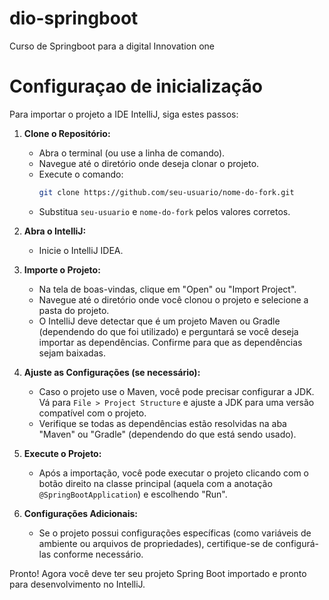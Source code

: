 # dio-springboot
Curso de Springboot para a digital Innovation one

# Configuraçao de inicialização 

Para importar o projeto  a IDE IntelliJ, siga estes passos:

1. **Clone o Repositório:**
    - Abra o terminal (ou use a linha de comando).
    - Navegue até o diretório onde deseja clonar o projeto.
    - Execute o comando:
      ```bash
      git clone https://github.com/seu-usuario/nome-do-fork.git
      ```
    - Substitua `seu-usuario` e `nome-do-fork` pelos valores corretos.

2. **Abra o IntelliJ:**
    - Inicie o IntelliJ IDEA.

3. **Importe o Projeto:**
    - Na tela de boas-vindas, clique em "Open" ou "Import Project".
    - Navegue até o diretório onde você clonou o projeto e selecione a pasta do projeto.
    - O IntelliJ deve detectar que é um projeto Maven ou Gradle (dependendo do que foi utilizado) e perguntará se você deseja importar as dependências. Confirme para que as dependências sejam baixadas.

4. **Ajuste as Configurações (se necessário):**
    - Caso o projeto use o Maven, você pode precisar configurar a JDK. Vá para `File > Project Structure` e ajuste a JDK para uma versão compatível com o projeto.
    - Verifique se todas as dependências estão resolvidas na aba "Maven" ou "Gradle" (dependendo do que está sendo usado).

5. **Execute o Projeto:**
    - Após a importação, você pode executar o projeto clicando com o botão direito na classe principal (aquela com a anotação `@SpringBootApplication`) e escolhendo "Run".

6. **Configurações Adicionais:**
    - Se o projeto possui configurações específicas (como variáveis de ambiente ou arquivos de propriedades), certifique-se de configurá-las conforme necessário.

Pronto! Agora você deve ter seu projeto Spring Boot importado e pronto para desenvolvimento no IntelliJ.
